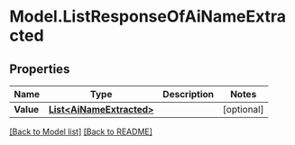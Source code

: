# Model.ListResponseOfAiNameExtracted
## Properties
Name | Type | Description | Notes
------------ | ------------- | ------------- | -------------
**Value** | [**List&lt;AiNameExtracted&gt;**](AiNameExtracted.md) |  | [optional] 



[[Back to Model list]](Models.doc) [[Back to README]](README.md)


